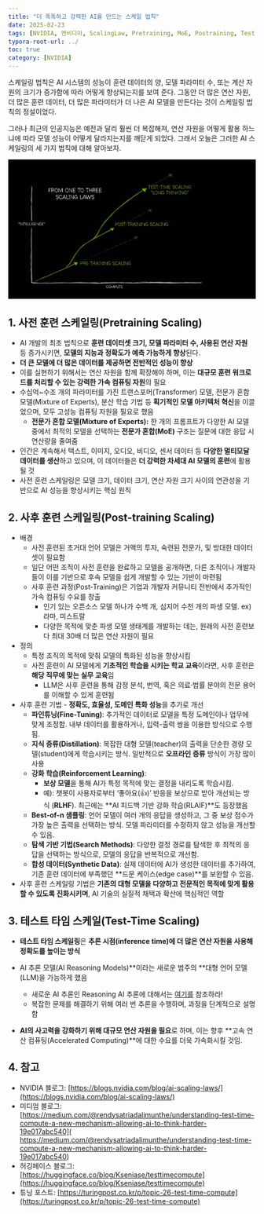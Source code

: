 ```yaml
---
title: "더 똑똑하고 강력한 AI를 만드는 스케일 법칙"
date: 2025-02-23
tags: [NVIDIA, 엔비디아, ScalingLaw, Pretraining, MoE, Postraining, Test-Time Scaling]
typora-root-url: ../
toc: true
category: [NVIDIA]
---
```


스케일링 법칙은 AI 시스템의 성능이 훈련 데이터의 양, 모델 파라미터 수, 또는 계산 자원의 크기가 증가함에 따라 어떻게 향상되는지를 보여 준다. 그동안 더 많은 연산 자원, 더 많은 훈련 데이터, 더 많은 파라미터가 더 나은 AI 모델을 만든다는 것이 스케일링 법칙의 정설이었다. 

그러나 최근의 인공지능은 예전과 달리 훨씬 더 복잡해져, 연산 자원을 어떻게 활용 하느냐에 따라 모델 성능이 어떻게 달라지는지를 깨닫게 되었다. 그래서 오늘은 그러한 AI 스케일링의 세 가지 법칙에 대해 알아보자. 



![그림 1 - 3가지 스케일링 법칙](/../images/2025-02/ScalingLaws-01.jpg)



## 1. 사전 훈련 스케일링(Pretraining Scaling)

* AI 개발의 최초 법칙으로 **훈련 데이터셋 크기, 모델 파라미터 수, 사용된 연산 자원** 등 증가시키면, **모델의 지능과 정확도가 예측 가능하게 향상**된다.
*  **더 큰 모델에 더 많은 데이터를 제공하면 전반적인 성능이 향상**
  * 이를 실현하기 위해서는 연산 자원을 함께 확장해야 하며, 이는 **대규모 훈련 워크로드를 처리할 수 있는 강력한 가속 컴퓨팅 자원**의 필요
* 수십억~수조 개의 파라미터를 가진 트랜스포머(Transformer) 모델, 전문가 혼합 모델(Mixture of Experts), 분산 학습 기법 등 **획기적인 모델 아키텍처 혁신**을 이끌었으며, 모두 고성능 컴퓨팅 자원을 필요로 했음
  * **전문가 혼합 모델(Mixture of Experts):** 한 개의 프롬프트가 다양한 AI 모델 중에서 최적의 모델을 선택하는 **전문가 혼합(MoE)** 구조는 질문에 대한 응답 시 연산량을 줄여줌 
* 인간은 계속해서 텍스트, 이미지, 오디오, 비디오, 센서 데이터 등 **다양한 멀티모달 데이터를 생산**하고 있으며, 이 데이터들은 **더 강력한 차세대 AI 모델의 훈련**에 활용될 것
* 사전 훈련 스케일링은 모델 크기, 데이터 크기, 연산 자원 크기 사이의 연관성을 기반으로 AI 성능을 향상시키는 핵심 원칙



## 2. 사후 훈련 스케일링(Post-training Scaling)

* 배경
  * 사전 훈련된 초거대 언어 모델은 거액의 투자, 숙련된 전문가, 및 방대한 데이터셋이 필요함
  * 일단 어떤 조직이 사전 훈련을 완료하고 모델을 공개하면, 다른 조직이나 개발자들이 이를 기반으로 후속 모델을 쉽게 개발할 수 있는 기반이 마련됨
  * 사후 훈련 과정(Post-Training)은 기업과 개발자 커뮤니티 전반에서 추가적인 가속 컴퓨팅 수요를 창출
    * 인기 있는 오픈소스 모델 하나가 수백 개, 심지어 수천 개의 파생 모델. ex) 라마, 미스트랄 
    * 다양한 목적에 맞춘 파생 모델 생태계를 개발하는 데는, 원래의 사전 훈련보다 최대 30배 더 많은 연산 자원이 필요
* 정의
  * 특정 조직의 목적에 맞춰 모델의 특화된 성능을 향상시킴
  * 사전 훈련이 AI 모델에게 **기초적인 학습을 시키는 학교 교육**이라면, 사후 훈련은 **해당 직무에 맞는 실무 교육**임
    * LLM은 사후 훈련을 통해 감정 분석, 번역, 혹은 의료·법률 분야의 전문 용어를 이해할 수 있게 훈련됨
* 사후 훈련 기법 -  **정확도, 효율성, 도메인 특화 성능**을 추가로 개선
  * **파인튜닝(Fine-Tuning)**: 추가적인 데이터로 모델을 특정 도메인이나 업무에 맞게 조정함. 내부 데이터를 활용하거나, 입력-출력 쌍을 이용한 방식으로 수행됨.
  * **지식 증류(Distillation)**: 복잡한 대형 모델(teacher)의 출력을 단순한 경량 모델(student)에게 학습시키는 방식. 일반적으로 **오프라인 증류** 방식이 가장 많이 사용
  * **강화 학습(Reinforcement Learning)**: 
    * **보상 모델**을 통해 AI가 특정 목적에 맞는 결정을 내리도록 학습시킴. 
    * 예): 챗봇이 사용자로부터 ‘좋아요(👍)’ 반응을 보상으로 받아 개선되는 방식 (**RLHF**). 최근에는 **AI 피드백 기반 강화 학습(RLAIF)**도 등장했음
  * **Best-of-n 샘플링**: 언어 모델이 여러 개의 응답을 생성하고, 그 중 보상 점수가 가장 높은 출력을 선택하는 방식. 모델 파라미터를 수정하지 않고 성능을 개선할 수 있음. 
  * **탐색 기반 기법(Search Methods)**: 다양한 결정 경로를 탐색한 후 최적의 응답을 선택하는 방식으로, 모델의 응답을 반복적으로 개선함. 
  * **합성 데이터(Synthetic Data)**: 실제 데이터에 AI가 생성한 데이터를 추가하여, 기존 훈련 데이터에 부족했던 **드문 케이스(edge case)**를 보완할 수 있음. 
* 사후 훈련 스케일링 기법은 **기존의 대형 모델을 다양하고 전문적인 목적에 맞게 활용할 수 있도록 진화시키며**, AI 기술의 실질적 채택과 확산에 핵심적인 역할



## 3. 테스트 타임 스케일(Test-Time Scaling)

*  **테스트 타임 스케일링**은 **추론 시점(inference time)에 더 많은 연산 자원을 사용해 정확도를 높이는 방식**

* AI 추론 모델(AI Reasoning Models)**이라는 새로운 범주의 **대형 언어 모델(LLM)을 가능하게 했음

  * 새로운 AI 추론인 Reasoning AI 추론에 대해서는 [여기를](https://synabreu.github.io/%EC%83%88%EB%A1%9C%EC%9A%B4-AI-%EC%B6%94%EB%A1%A0%EC%9D%B8-Reasoning-AI-%EC%B6%94%EB%A1%A0%EC%97%90-%EB%8C%80%ED%95%B4/) 참조하라!
  * 복잡한 문제를 해결하기 위해 여러 번 추론을 수행하며, 과정을 단계적으로 설명함

* **AI의 사고력을 강화하기 위해 대규모 연산 자원을 필요**로 하며, 이는 향후 **고속 연산 컴퓨팅(Accelerated Computing)**에 대한 수요를 더욱 가속화시킬 것임.

  

## 4. 참고

* NVIDIA 블로그:  [https://blogs.nvidia.com/blog/ai-scaling-laws/](https://blogs.nvidia.com/blog/ai-scaling-laws/)
* 미디엄 블로그: [https://medium.com/@rendysatriadalimunthe/understanding-test-time-compute-a-new-mechanism-allowing-ai-to-think-harder-19e017abc540]( https://medium.com/@rendysatriadalimunthe/understanding-test-time-compute-a-new-mechanism-allowing-ai-to-think-harder-19e017abc540)
* 허깅페이스 블로그: [https://huggingface.co/blog/Kseniase/testtimecompute](https://huggingface.co/blog/Kseniase/testtimecompute)
* 튜닝 포스트: [https://turingpost.co.kr/p/topic-26-test-time-compute](https://turingpost.co.kr/p/topic-26-test-time-compute)

